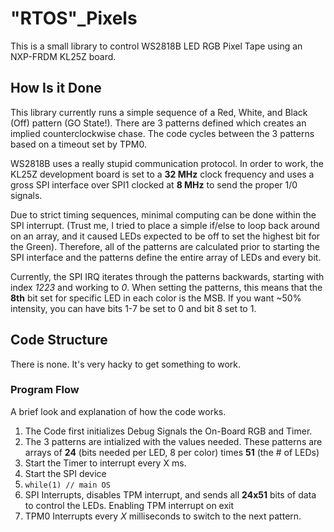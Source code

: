 # "RTOS"_Pixels
This is a small library to control WS2818B LED RGB Pixel Tape using an NXP-FRDM KL25Z board.


## How Is it Done
This library currently runs a simple sequence of a Red, White, and Black (Off) pattern (GO State!).
There are 3 patterns defined which creates an implied counterclockwise chase. The code cycles between
the 3 patterns based on a timeout set by TPM0.

WS2818B uses a really stupid communication protocol. In order to work, the KL25Z development board is set
to a **32 MHz** clock frequency and uses a gross SPI interface over SPI1 clocked at **8 MHz** to send the 
proper 1/0 signals. 

Due to strict timing sequences, minimal computing can be done within the SPI interrupt. (Trust me, I tried
to place a simple if/else to loop back around on an array, and it caused LEDs expected to be off to set the
highest bit for the Green). Therefore, all of the patterns are calculated prior to starting the SPI interface
and the patterns define the entire array of LEDs and every bit.


Currently, the SPI IRQ iterates through the patterns backwards, starting with index _1223_ and working to _0_.
When setting the patterns, this means that the **8th** bit set for specific LED in each color is the MSB.
If you want ~50% intensity, you can have bits 1-7 be set to 0 and bit 8 set to 1.


## Code Structure
There is none. It's very hacky to get something to work.

### Program Flow
A brief look and explanation of how the code works.

1. The Code first initializes Debug Signals the On-Board RGB and Timer.
2. The 3 patterns are intialized with the values needed. These patterns are arrays of **24** (bits needed per LED, 8 per color) times **51** (the # of LEDs)
3. Start the Timer to interrupt every X ms.
4. Start the SPI device
5. `while(1) // main OS`
6. SPI Interrupts, disables TPM interrupt, and sends all **24x51** bits of data to control the LEDs. Enabling TPM interrupt on exit
7. TPM0 Interrupts every _X_ milliseconds to switch to the next pattern.